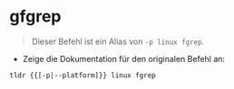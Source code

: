 # gfgrep

> Dieser Befehl ist ein Alias von `-p linux fgrep`.

- Zeige die Dokumentation für den originalen Befehl an:

`tldr {{[-p|--platform]}} linux fgrep`
